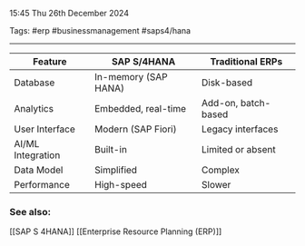 15:45 Thu 26th December 2024

Tags: #erp #businessmanagement #saps4/hana 

------------------------------------

| Feature           | SAP S/4HANA          | Traditional ERPs    |
| ----------------- | -------------------- | ------------------- |
| Database          | In-memory (SAP HANA) | Disk-based          |
| Analytics         | Embedded, real-time  | Add-on, batch-based |
| User Interface    | Modern (SAP Fiori)   | Legacy interfaces   |
| AI/ML Integration | Built-in             | Limited or absent   |
| Data Model        | Simplified           | Complex             |
| Performance       | High-speed           | Slower              |
### See also:
[[SAP S 4HANA]]
[[Enterprise Resource Planning (ERP)]]

